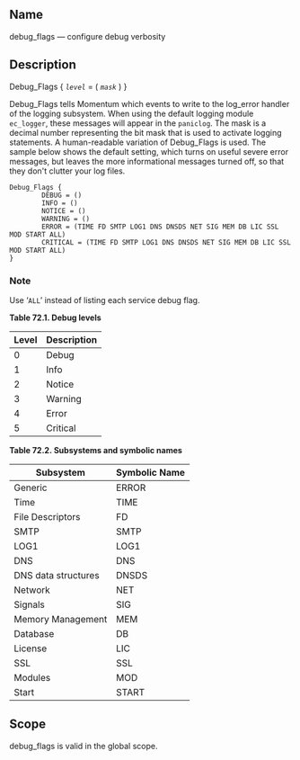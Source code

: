 <a name="conf.ref.debug_flags"></a>
## Name

debug_flags — configure debug verbosity

<a name="idp24117488"></a>
## Description

Debug_Flags {
  *`level`* = ( *`mask`* )
}

Debug_Flags tells Momentum which events to write to the log_error handler of the logging subsystem. When using the default logging module `ec_logger`, these messages will appear in the `paniclog`. The mask is a decimal number representing the bit mask that is used to activate logging statements. A human-readable variation of Debug_Flags is used. The sample below shows the default setting, which turns on useful severe error messages, but leaves the more informational messages turned off, so that they don't clutter your log files.

```
Debug_Flags {
        DEBUG = ()
        INFO = ()
        NOTICE = ()
        WARNING = ()
        ERROR = (TIME FD SMTP LOG1 DNS DNSDS NET SIG MEM DB LIC SSL MOD START ALL)
        CRITICAL = (TIME FD SMTP LOG1 DNS DNSDS NET SIG MEM DB LIC SSL MOD START ALL)
}
```

### Note

Use ‘`ALL`’ instead of listing each service debug flag.

<a name="conf.ref.debug.levels"></a>

**Table 72.1. Debug levels**

| Level | Description |
| --- | --- |
| 0 | Debug |
| 1 | Info |
| 2 | Notice |
| 3 | Warning |
| 4 | Error |
| 5 | Critical |

<a name="conf.ref.subsystems"></a>

**Table 72.2. Subsystems and symbolic names**

| Subsystem | Symbolic Name |
| --- | --- |
| Generic | ERROR |
| Time | TIME |
| File Descriptors | FD |
| SMTP | SMTP |
| LOG1 | LOG1 |
| DNS | DNS |
| DNS data structures | DNSDS |
| Network | NET |
| Signals | SIG |
| Memory Management | MEM |
| Database | DB |
| License | LIC |
| SSL | SSL |
| Modules | MOD |
| Start | START |

<a name="idp24163136"></a>
## Scope

debug_flags is valid in the global scope.
